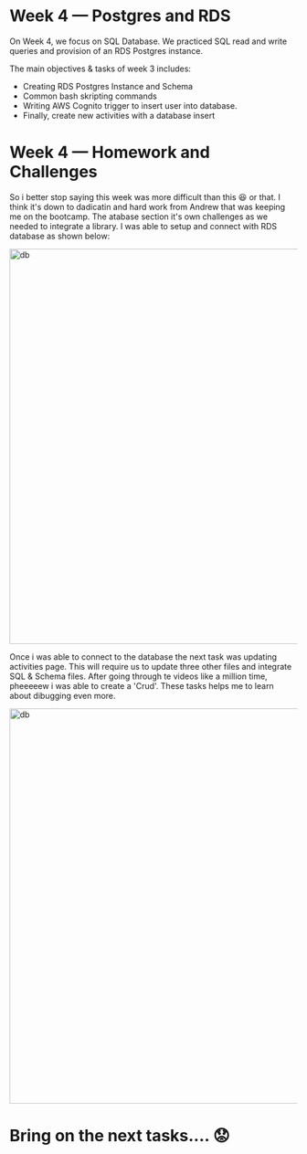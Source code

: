 # Week 4 — Postgres and RDS

On Week 4, we focus on SQL Database. We practiced SQL read and write queries and provision of an RDS Postgres instance.

The main objectives & tasks of week 3 includes:
- Creating RDS Postgres Instance and Schema
- Common bash skripting commands
- Writing AWS Cognito trigger to insert user into database.
- Finally, create new activities with a database insert

# Week 4 — Homework and Challenges
So i better stop saying this week was more difficult than this :laughing: or that. I think it's down to dadicatin and hard work from Andrew that was keeping me on the bootcamp. The atabase section it's own challenges as we needed to integrate a library. I was able to setup and connect with RDS database as shown below:

 <img width="692" alt="db" src="https://user-images.githubusercontent.com/77783631/230791684-b7950cc6-e2e2-4d22-9cf4-75191b5e6f21.png">
 
 Once i was able to connect to the database the next task was updating activities page. This will require us to update three other files and integrate SQL & Schema files. After going through te videos like a million time, pheeeeew i was able to create a 'Crud'. These tasks helps me to learn about dibugging even more. 
 
  <img width="692" alt="db" src="https://user-images.githubusercontent.com/77783631/230791259-c25722f5-e8fa-4f12-9c0b-f2ba4247d11b.png">
  
  # Bring on the next tasks.... 		:worried:
